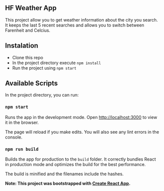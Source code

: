 ## HF Weather App

This project allow you to get weather information about the city you search. It keeps the last 5 recent searches and allows
you to switch between Farenheit and Celcius.

## Instalation

- Clone this repo
- In the project directory execute `npm install`
- Run the project using `npm start`

## Available Scripts

In the project directory, you can run:

### `npm start`

Runs the app in the development mode.
Open [http://localhost:3000](http://localhost:3000) to view it in the browser.

The page will reload if you make edits.
You will also see any lint errors in the console.

### `npm run build`

Builds the app for production to the `build` folder.
It correctly bundles React in production mode and optimizes the build for the best performance.

The build is minified and the filenames include the hashes.

**Note: This project was bootstrapped with [Create React App](https://github.com/facebook/create-react-app).**